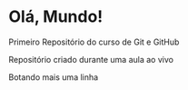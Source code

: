 # Olá, Mundo!
Primeiro Repositório do curso de Git e GitHub

Repositório criado durante uma aula ao vivo

Botando mais uma linha
